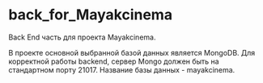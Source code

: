 # back_for_Mayakcinema

Back End часть для проекта Mayakcinema. 

В проекте основной выбранной базой данных является MongoDB. Для корректной работы backend, сервер Mongo должен быть на стандартном порту 21017. Название базы данных - mayakcinema. 

